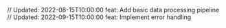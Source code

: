 // Updated: 2022-08-15T10:00:00
feat: Add basic data processing pipeline
// Updated: 2022-09-15T10:00:00
feat: Implement error handling
